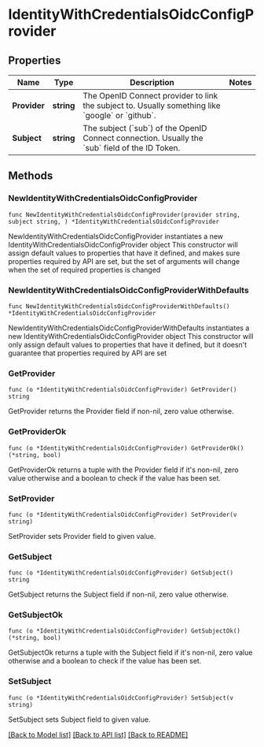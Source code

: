 # IdentityWithCredentialsOidcConfigProvider

## Properties

Name | Type | Description | Notes
------------ | ------------- | ------------- | -------------
**Provider** | **string** | The OpenID Connect provider to link the subject to. Usually something like &#x60;google&#x60; or &#x60;github&#x60;. | 
**Subject** | **string** | The subject (&#x60;sub&#x60;) of the OpenID Connect connection. Usually the &#x60;sub&#x60; field of the ID Token. | 

## Methods

### NewIdentityWithCredentialsOidcConfigProvider

`func NewIdentityWithCredentialsOidcConfigProvider(provider string, subject string, ) *IdentityWithCredentialsOidcConfigProvider`

NewIdentityWithCredentialsOidcConfigProvider instantiates a new IdentityWithCredentialsOidcConfigProvider object
This constructor will assign default values to properties that have it defined,
and makes sure properties required by API are set, but the set of arguments
will change when the set of required properties is changed

### NewIdentityWithCredentialsOidcConfigProviderWithDefaults

`func NewIdentityWithCredentialsOidcConfigProviderWithDefaults() *IdentityWithCredentialsOidcConfigProvider`

NewIdentityWithCredentialsOidcConfigProviderWithDefaults instantiates a new IdentityWithCredentialsOidcConfigProvider object
This constructor will only assign default values to properties that have it defined,
but it doesn't guarantee that properties required by API are set

### GetProvider

`func (o *IdentityWithCredentialsOidcConfigProvider) GetProvider() string`

GetProvider returns the Provider field if non-nil, zero value otherwise.

### GetProviderOk

`func (o *IdentityWithCredentialsOidcConfigProvider) GetProviderOk() (*string, bool)`

GetProviderOk returns a tuple with the Provider field if it's non-nil, zero value otherwise
and a boolean to check if the value has been set.

### SetProvider

`func (o *IdentityWithCredentialsOidcConfigProvider) SetProvider(v string)`

SetProvider sets Provider field to given value.


### GetSubject

`func (o *IdentityWithCredentialsOidcConfigProvider) GetSubject() string`

GetSubject returns the Subject field if non-nil, zero value otherwise.

### GetSubjectOk

`func (o *IdentityWithCredentialsOidcConfigProvider) GetSubjectOk() (*string, bool)`

GetSubjectOk returns a tuple with the Subject field if it's non-nil, zero value otherwise
and a boolean to check if the value has been set.

### SetSubject

`func (o *IdentityWithCredentialsOidcConfigProvider) SetSubject(v string)`

SetSubject sets Subject field to given value.



[[Back to Model list]](../README.md#documentation-for-models) [[Back to API list]](../README.md#documentation-for-api-endpoints) [[Back to README]](../README.md)


